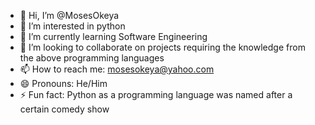 - 👋 Hi, I’m @MosesOkeya
- 👀 I’m interested in python  
- 🌱 I’m currently learning Software Engineering 
- 💞️ I’m looking to collaborate on projects requiring the knowledge from the above programming languages 
- 📫 How to reach me: mosesokeya@yahoo.com
- 😄 Pronouns: He/Him
- ⚡ Fun fact: Python as a programming language was named after a certain comedy show

<!---
MosesOkeya/MosesOkeya is a ✨ special ✨ repository because its `README.md` (this file) appears on your GitHub profile.
You can click the Preview link to take a look at your changes.
--->
